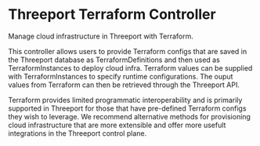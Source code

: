 # Threeport Terraform Controller

Manage cloud infrastructure in Threeport with Terraform.

This controller allows users to provide Terraform configs that are saved in the
Threeport database as TerraformDefinitions and then used as TerraformInstances
to deploy cloud infra.  Terraform values can be supplied with TerraformInstances
to specify runtime configurations.  The ouput values from Terraform can then be
retrieved through the Threeport API.

Terraform provides limited programmatic interoperability and is primarily
supported in Threeport for those that have pre-defined Terraform configs they
wish to leverage.  We recommend alternative methods for provisioning cloud
infrastructure that are more extensible and offer more usefult integrations in
the Threeport control plane.


